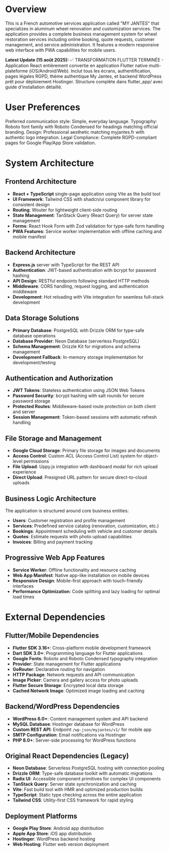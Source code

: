 # Overview

This is a French automotive services application called "MY JANTES" that specializes in aluminum wheel renovation and customization services. The application provides a complete business management system for wheel restoration services including online booking, quote requests, customer management, and service administration. It features a modern responsive web interface with PWA capabilities for mobile users.

**Latest Update (15 août 2025):** ✅ TRANSFORMATION FLUTTER TERMINÉE - Application React entièrement convertie en application Flutter native multi-plateforme (iOS/Android/Web). Inclut tous les écrans, authentification, pages légales RGPD, thème authentique My Jantes, et backend WordPress prêt pour déploiement Hostinger. Structure complète dans flutter_app/ avec guide d'installation détaillé.

# User Preferences

Preferred communication style: Simple, everyday language.
Typography: Roboto font family with Roboto Condensed for headings matching official branding.
Design: Professional aesthetic matching myjantes.fr with authentic logo integration.
Legal Compliance: Complete RGPD-compliant pages for Google Play/App Store validation.

# System Architecture

## Frontend Architecture
- **React + TypeScript** single-page application using Vite as the build tool
- **UI Framework**: Tailwind CSS with shadcn/ui component library for consistent design
- **Routing**: Wouter for lightweight client-side routing
- **State Management**: TanStack Query (React Query) for server state management
- **Forms**: React Hook Form with Zod validation for type-safe form handling
- **PWA Features**: Service worker implementation with offline caching and mobile manifest

## Backend Architecture
- **Express.js** server with TypeScript for the REST API
- **Authentication**: JWT-based authentication with bcrypt for password hashing
- **API Design**: RESTful endpoints following standard HTTP methods
- **Middleware**: CORS handling, request logging, and authentication middleware
- **Development**: Hot reloading with Vite integration for seamless full-stack development

## Data Storage Solutions
- **Primary Database**: PostgreSQL with Drizzle ORM for type-safe database operations
- **Database Provider**: Neon Database (serverless PostgreSQL)
- **Schema Management**: Drizzle Kit for migrations and schema management
- **Development Fallback**: In-memory storage implementation for development/testing

## Authentication and Authorization
- **JWT Tokens**: Stateless authentication using JSON Web Tokens
- **Password Security**: bcrypt hashing with salt rounds for secure password storage
- **Protected Routes**: Middleware-based route protection on both client and server
- **Session Management**: Token-based sessions with automatic refresh handling

## File Storage and Management
- **Google Cloud Storage**: Primary file storage for images and documents
- **Access Control**: Custom ACL (Access Control List) system for object-level permissions
- **File Upload**: Uppy.js integration with dashboard modal for rich upload experience
- **Direct Upload**: Presigned URL pattern for secure direct-to-cloud uploads

## Business Logic Architecture
The application is structured around core business entities:
- **Users**: Customer registration and profile management
- **Services**: Predefined service catalog (renovation, customization, etc.)
- **Bookings**: Appointment scheduling with vehicle and customer details
- **Quotes**: Estimate requests with photo upload capabilities
- **Invoices**: Billing and payment tracking

## Progressive Web App Features
- **Service Worker**: Offline functionality and resource caching
- **Web App Manifest**: Native app-like installation on mobile devices
- **Responsive Design**: Mobile-first approach with touch-friendly interfaces
- **Performance Optimization**: Code splitting and lazy loading for optimal load times

# External Dependencies

## Flutter/Mobile Dependencies
- **Flutter SDK 3.16+**: Cross-platform mobile development framework
- **Dart SDK 3.0+**: Programming language for Flutter applications
- **Google Fonts**: Roboto and Roboto Condensed typography integration
- **Provider**: State management for Flutter applications
- **GoRouter**: Declarative routing for navigation
- **HTTP Package**: Network requests and API communication
- **Image Picker**: Camera and gallery access for photo uploads
- **Flutter Secure Storage**: Encrypted local data storage
- **Cached Network Image**: Optimized image loading and caching

## Backend/WordPress Dependencies
- **WordPress 6.0+**: Content management system and API backend
- **MySQL Database**: Hostinger database for WordPress
- **Custom REST API**: Endpoint `/wp-json/myjantes/v1/` for mobile app
- **SMTP Configuration**: Email notifications via Hostinger
- **PHP 8.0+**: Server-side processing for WordPress functions

## Original React Dependencies (Legacy)
- **Neon Database**: Serverless PostgreSQL hosting with connection pooling
- **Drizzle ORM**: Type-safe database toolkit with automatic migrations
- **Radix UI**: Accessible component primitives for complex UI components
- **TanStack Query**: Server state synchronization and caching
- **Vite**: Fast build tool with HMR and optimized production builds
- **TypeScript**: Static type checking across the entire application
- **Tailwind CSS**: Utility-first CSS framework for rapid styling

## Deployment Platforms
- **Google Play Store**: Android app distribution
- **Apple App Store**: iOS app distribution  
- **Hostinger**: WordPress backend hosting
- **Web Hosting**: Flutter web version deployment